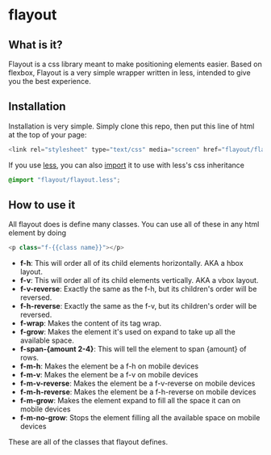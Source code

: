 flayout
=======

What is it?
-----------
Flayout is a css library meant to make positioning elements easier.
Based on flexbox, Flayout is a very simple wrapper written in less, intended to give you the best experience.

Installation
------------
Installation is very simple.
Simply clone this repo, then put this line of html at the top of your page:
```js
<link rel="stylesheet" type="text/css" media="screen" href="flayout/flayout.css.css">
```
If you use [less](http://lesscss.org), you can also [import](http://lesscss.org/features/#import-atrules-feature) it to use with less's css inheritance
```css
@import "flayout/flayout.less";
```

How to use it
------------
All flayout does is define many classes. You can use all of these in any html element by doing
```js
<p class="f-{{class name}}"></p>
```
- **f-h**: This will order all of its child elements horizontally. AKA a hbox layout.
- **f-v**: This will order all of its child elements vertically. AKA a vbox layout.
- **f-v-reverse**: Exactly the same as the f-h, but its children's order will be reversed.
- **f-h-reverse**: Exactly the same as the f-v, but its children's order will be reversed.
- **f-wrap**: Makes the content of its tag wrap.
- **f-grow**: Makes the element it's used on expand to take up all the available space.
- **f-span-{amount 2-4}**: This will tell the element to span {amount} of rows.
- **f-m-h**: Makes the element be a f-h on mobile devices
- **f-m-v**: Makes the element be a f-v on mobile devices
- **f-m-v-reverse**: Makes the element be a f-v-reverse on mobile devices
- **f-m-h-reverse**: Makes the element be a f-h-reverse on mobile devices
- **f-m-grow**: Makes the element expand to fill all the space it can on mobile devices
- **f-m-no-grow**: Stops the element filling all the available space on mobile devices

These are all of the classes that flayout defines.
